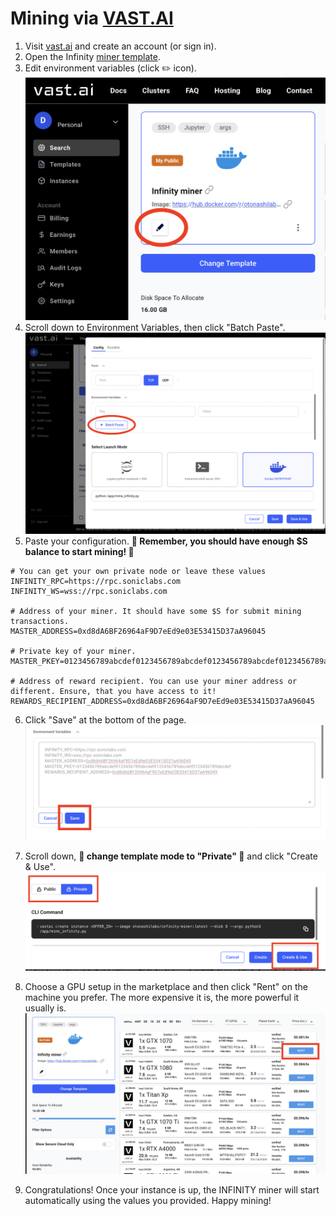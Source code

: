 # Mining via [VAST.AI](https://cloud.vast.ai/?ref_id=239671&creator_id=239671&name=Infinity%20miner)

1. Visit [vast.ai](https://cloud.vast.ai/?ref_id=239671&creator_id=239671&name=Infinity%20miner) and create an account (or sign in). 
2. Open the Infinity [miner template](https://cloud.vast.ai/?ref_id=239671&creator_id=239671&name=Infinity%20miner).
3. Edit environment variables (click ✏️ icon).
![image](./assets/edit_image.png)
4. Scroll down to Environment Variables, then click "Batch Paste".
![image](./assets/batch_paste.png)
5. Paste your configuration. **🚨 Remember, you should have enough $S balance to start mining! 🚨**
```
# You can get your own private node or leave these values 
INFINITY_RPC=https://rpc.soniclabs.com
INFINITY_WS=wss://rpc.soniclabs.com

# Address of your miner. It should have some $S for submit mining transactions. 
MASTER_ADDRESS=0xd8dA6BF26964aF9D7eEd9e03E53415D37aA96045

# Private key of your miner.
MASTER_PKEY=0123456789abcdef0123456789abcdef0123456789abcdef0123456789abcdef

# Address of reward recipient. You can use your miner address or different. Ensure, that you have access to it! 
REWARDS_RECIPIENT_ADDRESS=0xd8dA6BF26964aF9D7eEd9e03E53415D37aA96045
```
6. Click "Save" at the bottom of the page.
![image](./assets/save_envs.png)

7. Scroll down, **🚨 change template mode to "Private" 🚨** and click "Create & Use". 
![image](./assets/private_save.png)

8. Choose a GPU setup in the marketplace and then click "Rent" on the machine you prefer. The more expensive it is, the more powerful it usually is.
![image](./assets/rent_gpu.png)

9. Congratulations! Once your instance is up, the INFINITY miner will start automatically using the values you provided. Happy mining!
